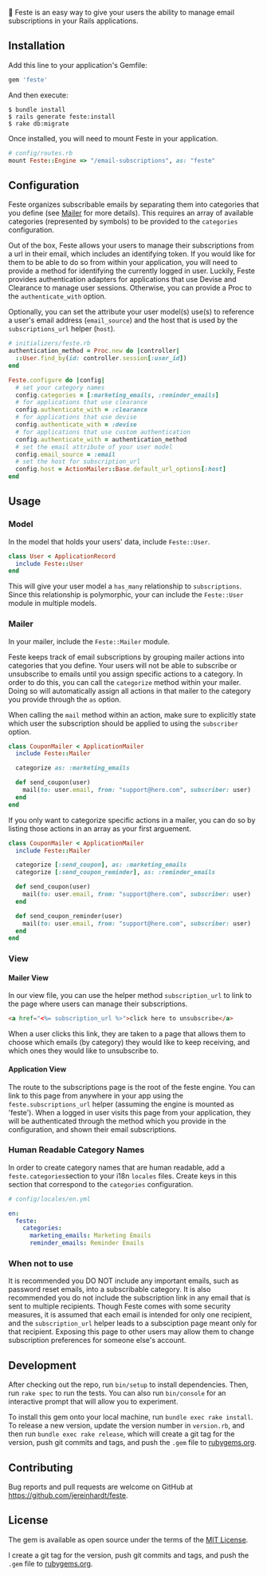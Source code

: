 :email: Feste is an easy way to give your users the ability to manage email subscriptions in your Rails applications.

## Installation

Add this line to your application's Gemfile:

```ruby
gem 'feste'
```

And then execute:

    $ bundle install
    $ rails generate feste:install
    $ rake db:migrate

Once installed, you will need to mount Feste in your application.

```ruby
# config/routes.rb
mount Feste::Engine => "/email-subscriptions", as: "feste"
```

## Configuration

Feste organizes subscribable emails by separating them into categories that you define (see <a href="#mailer">Mailer</a> for more details).  This requires an array of available categories (represented by symbols) to be provided to the `categories` configuration.

Out of the box, Feste allows your users to manage their subscriptions from a url in their email, which includes an identifying token.  If you would like for them to be able to do so from within your application, you will need to provide a method for identifying the currently logged in user.  Luckily, Feste provides authentication adapters for applications that use Devise and Clearance to manage user sessions.  Otherwise, you can provide a Proc to the `authenticate_with` option.

Optionally, you can set the attribute your user model(s) use(s) to reference a user's email address (`email_source`) and the host that is used by the `subscriptions_url` helper (`host`).

```ruby
# initializers/feste.rb
authentication_method = Proc.new do |controller|
  ::User.find_by(id: controller.session[:user_id])
end

Feste.configure do |config|
  # set your category names
  config.categories = [:marketing_emails, :reminder_emails]
  # for applications that use clearance
  config.authenticate_with = :clearance
  # for applications that use devise
  config.authenticate_with = :devise
  # for applications that use custom authentication
  config.authenticate_with = authentication_method
  # set the email attribute of your user model
  config.email_source = :email
  # set the host for subscription_url
  config.host = ActionMailer::Base.default_url_options[:host]
end
```
## Usage

### Model

In the model that holds your users' data, include `Feste::User`.

```ruby
class User < ApplicationRecord
  include Feste::User
end
```

This will give your user model a `has_many` relationship to `subscriptions`.  Since this relationship is polymorphic, your can include the `Feste::User` module in multiple models.  

### Mailer

In your mailer, include the `Feste::Mailer` module.

Feste keeps track of email subscriptions by grouping mailer actions into categories that you define.  Your users will not be able to subscribe or unsubscribe to emails until you assign specific actions to a category.  In order to do this, you can call the `categorize` method within your mailer.  Doing so will automatically assign all actions in that mailer to the category you provide through the `as` option.

When calling the `mail` method within an action, make sure to explicitly state which user the subscription should be applied to using the `subscriber` option.

```ruby
class CouponMailer < ApplicationMailer
  include Feste::Mailer

  categorize as: :marketing_emails

  def send_coupon(user)
    mail(to: user.email, from: "support@here.com", subscriber: user)
  end
end
```

If you only want to categorize specific actions in a mailer, you can do so by listing those actions in an array as your first arguement.

```ruby
class CouponMailer < ApplicationMailer
  include Feste::Mailer

  categorize [:send_coupon], as: :marketing_emails
  categorize [:send_coupon_reminder], as: :reminder_emails

  def send_coupon(user)
    mail(to: user.email, from: "support@here.com", subscriber: user)
  end

  def send_coupon_reminder(user)
    mail(to: user.email, from: "support@here.com", subscriber: user)
  end
end
```

### View

#### Mailer View

In our view file, you can use the helper method `subscription_url` to link to the page where users can manage their subscriptions.

```html
<a href="<%= subscription_url %>">click here to unsubscribe</a> 
```

When a user clicks this link, they are taken to a page that allows them to choose which emails (by category) they would like to keep receiving, and which ones they would like to unsubscribe to. 

#### Application View

The route to the subscriptions page is the root of the feste engine.  You can link to this page from anywhere in your app using the `feste.subscriptions_url` helper (assuming the engine is mounted as 'feste').  When a logged in user visits this page from your application, they will be authenticated through the method which you provide in the configuration, and shown their email subscriptions.

### Human Readable Category Names

In order to create category names that are human readable, add a `feste.categories`section to your i18n `locales` files.  Create keys in this section that correspond to the `categories` configuration.

```yml
# config/locales/en.yml

en:
  feste:
    categories:
      marketing_emails: Marketing Emails
      reminder_emails: Reminder Emails
```

### When not to use

It is recommended you DO NOT include any important emails, such as password reset emails, into a subscribable category.  It is also recommended you do not include the subscription link in any email that is sent to multiple recipients.  Though Feste comes with some security measures, it is assumed that each email is intended for only one recipient, and the `subscription_url` helper leads to a subsciption page meant only for that recipient.  Exposing this page to other users may allow them to change subscription preferences for someone else's account.

## Development

After checking out the repo, run `bin/setup` to install dependencies. Then, run `rake spec` to run the tests. You can also run `bin/console` for an interactive prompt that will allow you to experiment.

To install this gem onto your local machine, run `bundle exec rake install`. To release a new version, update the version number in `version.rb`, and then run `bundle exec rake release`, which will create a git tag for the version, push git commits and tags, and push the `.gem` file to [rubygems.org](https://rubygems.org).

## Contributing

Bug reports and pull requests are welcome on GitHub at https://github.com/jereinhardt/feste.


## License

The gem is available as open source under the terms of the [MIT License](http://opensource.org/licenses/MIT).

l create a git tag for the version, push git commits and tags, and push the `.gem` file to [rubygems.org](https://rubygems.org).